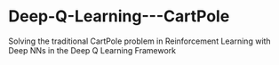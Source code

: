 # Deep-Q-Learning---CartPole
Solving the traditional CartPole problem in Reinforcement Learning with Deep NNs in the Deep Q Learning Framework
